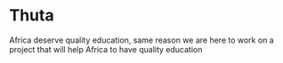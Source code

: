 # Thuta
Africa deserve quality education, same reason we are here to work on a project that will help Africa to have quality education
